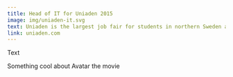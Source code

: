 ```yaml
---
title: Head of IT for Uniaden 2015
image: img/uniaden-it.svg
text: Uniaden is the largest job fair for students in northern Sweden and I had the opportunity to be in charge over everything involving IT. 
link: uniaden.com
---
```

Text

Something cool about Avatar the movie
